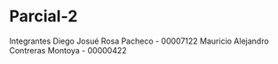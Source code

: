 # Parcial-2

Integrantes
Diego Josué Rosa Pacheco - 00007122
Mauricio Alejandro Contreras Montoya - 00000422
